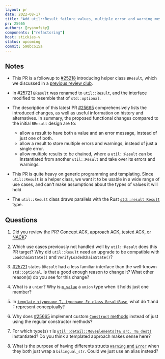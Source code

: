 ```yaml
---
layout: pr
date: 2022-08-17
title: "Add util::Result failure values, multiple error and warning messages"
pr: 25665
authors: [ryanofsky]
components: ["refactoring"]
host: stickies-v
status: upcoming
commit: 590bc615a
---
```


## Notes

- This PR is a followup to [#25218](https://github.com/bitcoin/bitcoin/pull/25218) introducing helper class `BResult`, which we discussed in a [previous review club]((https://bitcoincore.reviews/25218)).

- In [#25721](https://github.com/bitcoin/bitcoin/pull/25721) `BResult` was renamed to `util::Result`, and the interface modified to resemble that of `std::optional`.

- The description of this latest PR [#25665](https://github.com/bitcoin/bitcoin/pull/25665) comprehensively lists the introduced changes, as well as useful information on history and alternatives. In summary, the proposed functional changes compared to the initial `BResult` design are to:
  - allow a result to have both a value and an error message, instead of just one of both.
  - allow a result to store multiple errors and warnings, instead of just a single error.
  - allow multiple results to be chained, where a `util::Result` can be instantiated from another `util::Result` and take over its errors and warnings.

- This PR is quite heavy on generic programming and templating. Since `util::Result` is a helper class, we want it to be usable in a wide range of use cases, and can't make assumptions about the types of values it will hold.

- The `util::Result` class draws parallels with the Rust [`std::result Result`](https://doc.rust-lang.org/std/result/) type.

## Questions
1. Did you review the PR? [Concept ACK, approach ACK, tested ACK, or NACK](https://github.com/bitcoin/bitcoin/blob/master/CONTRIBUTING.md#peer-review)?

1. Which use cases previously not handled well by `util::Result` does this PR target? Why did `util::Result` need an upgrade to be compatible with `LoadChainState()` and `VerifyLoadedChainState()`?

1. [#25721](https://github.com/bitcoin/bitcoin/pull/25721) states `BResult` had a less familiar interface than the well-known `std::optional`. Is that a good enough reason to change it? What other reason(s) do you see for this change?

1. What is a `union`? Why is [`m_value`](https://github.com/bitcoin-core-review-club/bitcoin/blob/590bc615a3120a8f11712220546f9654058b82f0/src/util/result.h#L91) a `union` type when it holds just one member?

1. In [`template <typename T, typename F> class ResultBase`](https://github.com/bitcoin-core-review-club/bitcoin/blob/590bc615a3120a8f11712220546f9654058b82f0/src/util/result.h#L39-L40), what do `T` and `F` represent conceptually?

1. Why does [#25665](https://github.com/bitcoin/bitcoin/pull/25665) implement custom [`Construct` methods](https://github.com/bitcoin-core-review-club/bitcoin/blob/590bc615a3120a8f11712220546f9654058b82f0/src/util/result.h#L156-L187) instead of just using the regular constructor methods?

1. For which type(s) `T` is [`util::detail::MoveElements(T& src, T& dest)`](https://github.com/bitcoin-core-review-club/bitcoin/blob/590bc615a3120a8f11712220546f9654058b82f0/src/util/result.h#L23-L28) instantiated? Do you think a templated approach makes sense here?

1. What is the purpose of having differents structs [`Warning` and `Error`](https://github.com/bitcoin-core-review-club/bitcoin/blob/590bc615a3120a8f11712220546f9654058b82f0/src/util/result.h#L129-L134) when they both just wrap a `bilingual_str`. Could we just use an alias instead?

<!-- TODO: After meeting, uncomment and add meeting log between the irc tags
## Meeting Log

{% irc %}
{% endirc %}
-->
